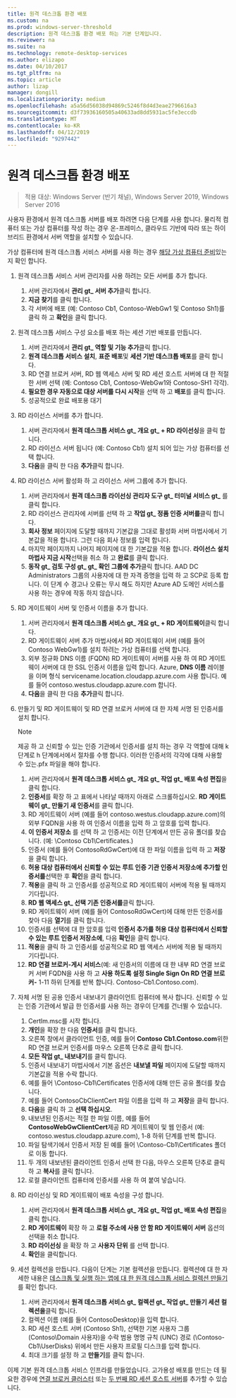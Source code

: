 ```yaml
---
title: 원격 데스크톱 환경 배포
ms.custom: na
ms.prod: windows-server-threshold
description: 원격 데스크톱 환경 배포 하는 기본 단계입니다.
ms.reviewer: na
ms.suite: na
ms.technology: remote-desktop-services
ms.author: elizapo
ms.date: 04/10/2017
ms.tgt_pltfrm: na
ms.topic: article
author: lizap
manager: dongill
ms.localizationpriority: medium
ms.openlocfilehash: a5a56d56038d94869c5246f8d4d3eae2796616a3
ms.sourcegitcommit: d3f73936160505a40633ad8dd5931ac5fe3eccdb
ms.translationtype: MT
ms.contentlocale: ko-KR
ms.lasthandoff: 04/12/2019
ms.locfileid: "9297442"
---
```

# 원격 데스크톱 환경 배포

>적용 대상: Windows Server (반기 채널), Windows Server 2019, Windows Server 2016

사용자 환경에서 원격 데스크톱 서버를 배포 하려면 다음 단계를 사용 합니다. 물리적 컴퓨터 또는 가상 컴퓨터를 작성 하는 경우 온-프레미스, 클라우드 기반에 따라 또는 하이브리드 환경에서 서버 역할을 설치할 수 있습니다. 

가상 컴퓨터에 원격 데스크톱 서비스 서버를 사용 하는 경우 [해당 가상 컴퓨터 준비](rds-prepare-vms.md)있는지 확인 합니다.
  
  
1.  원격 데스크톱 서비스 서버 관리자를 사용 하려는 모든 서버를 추가 합니다.  
    1.  서버 관리자에서 **관리 gt_ 서버 추가**클릭 합니다.  
    2.  **지금 찾기**를 클릭 합니다.  
    3.  각 서버에 배포 (예: Contoso Cb1, Contoso-WebGw1 및 Contoso Sh1)를 클릭 하 고 **확인**을 클릭 합니다.  
2.  원격 데스크톱 서비스 구성 요소를 배포 하는 세션 기반 배포를 만듭니다.  
    1.  서버 관리자에서 **관리 gt_ 역할 및 기능 추가**클릭 합니다.  
    2.  **원격 데스크톱 서비스 설치**, **표준 배포**및 **세션 기반 데스크톱 배포**를 클릭 합니다.  
    3.  RD 연결 브로커 서버, RD 웹 액세스 서버 및 RD 세션 호스트 서버에 대 한 적절 한 서버 선택 (예: Contoso Cb1, Contoso-WebGw1와 Contoso-SH1 각각).  
    4.  **필요한 경우 자동으로 대상 서버를 다시 시작**을 선택 하 고 **배포**를 클릭 합니다.  
    5.  성공적으로 완료 배포용 대기  
3.  RD 라이선스 서버를 추가 합니다.  
    1.  서버 관리자에서 **원격 데스크톱 서비스 gt_ 개요 gt_ + RD 라이선싱**을 클릭 합니다.  
    2.  RD 라이선스 서버 됩니다 (예: Contoso Cb1) 설치 되어 있는 가상 컴퓨터를 선택 합니다.  
    3.  **다음**을 클릭 한 다음 **추가**클릭 합니다.  
4.  RD 라이선스 서버 활성화 하 고 라이선스 서버 그룹에 추가 합니다.  
    1.  서버 관리자에서 **원격 데스크톱 라이선싱 관리자 도구 gt_ 터미널 서비스 gt_** 를 클릭 합니다.  
    2.  RD 라이선스 관리자에 서버를 선택 하 고 **작업 gt_ 정품 인증 서버를**클릭 합니다.  
    3.  **회사 정보** 페이지에 도달할 때까지 기본값을 그대로 활성화 서버 마법사에서 기본값을 적용 합니다. 그런 다음 회사 정보를 입력 합니다.  
    4.  마지막 페이지까지 나머지 페이지에 대 한 기본값을 적용 합니다. **라이선스 설치 마법사 지금 시작**선택을 취소 하 고 **완료**를 클릭 합니다.  
    5.  **동작 gt_ 검토 구성 gt_ gt_ 확인 그룹에 추가**클릭 합니다. AAD DC Administrators 그룹의 사용자에 대 한 자격 증명을 입력 하 고 SCP로 등록 합니다. 이 단계 수 경고나 오류는 무시 해도 하지만 Azure AD 도메인 서비스를 사용 하는 경우에 작동 하지 않습니다.  
5.  RD 게이트웨이 서버 및 인증서 이름을 추가 합니다.  
    1.  서버 관리자에서 **원격 데스크톱 서비스 gt_ 개요 gt_ + RD 게이트웨이**클릭 합니다.  
    2.  RD 게이트웨이 서버 추가 마법사에서 RD 게이트웨이 서버 (예를 들어 Contoso WebGw1)를 설치 하려는 가상 컴퓨터를 선택 합니다.  
    3.  외부 정규화 DNS 이름 (FQDN) RD 게이트웨이 서버를 사용 하 여 RD 게이트웨이 서버에 대 한 SSL 인증서 이름을 입력 합니다. Azure, **DNS 이름** 레이블을 이며 형식 servicename.location.cloudapp.azure.com 사용 합니다. 예를 들어 contoso.westus.cloudapp.azure.com 합니다.  
    4.  **다음**을 클릭 한 다음 **추가**클릭 합니다.
6.  만들기 및 RD 게이트웨이 및 RD 연결 브로커 서버에 대 한 자체 서명 된 인증서를 설치 합니다.

       > [!NOTE]
       > 제공 하 고 신뢰할 수 있는 인증 기관에서 인증서를 설치 하는 경우 각 역할에 대해 k 단계로 h 단계에서에서 절차를 수행 합니다. 이러한 인증서의 각각에 대해 사용할 수 있는.pfx 파일을 해야 합니다.
       
    1.  서버 관리자에서 **원격 데스크톱 서비스 gt_ 개요 gt_ 작업 gt_ 배포 속성 편집**을 클릭 합니다.  
    2.  **인증서**를 확장 하 고 표에서 나타날 때까지 아래로 스크롤하십시오. **RD 게이트웨이 gt_ 만들기 새 인증서**를 클릭 합니다.  
    3.  RD 게이트웨이 서버 (예를 들어 contoso.westus.cloudapp.azure.com)의 외부 FQDN을 사용 하 여 인증서 이름을 입력 하 고 암호를 입력 합니다.  
    4.  **이 인증서 저장소** 를 선택 하 고 인증서는 이전 단계에서 만든 공유 폴더를 찾습니다. (예: \Contoso Cb1\Certificates.)  
    5.  인증서 (예를 들어 ContosoRdGwCert)에 대 한 파일 이름을 입력 하 고 **저장**을 클릭 합니다.  
    6.  **허용 대상 컴퓨터에서 신뢰할 수 있는 루트 인증 기관 인증서 저장소에 추가할 인증서를**선택한 후 **확인**을 클릭 합니다.  
    7.  **적용**을 클릭 하 고 인증서를 성공적으로 RD 게이트웨이 서버에 적용 될 때까지 기다립니다.  
    8.  **RD 웹 액세스 gt_ 선택 기존 인증서를**클릭 합니다.  
    9.  RD 게이트웨이 서버 (예를 들어 ContosoRdGwCert)에 대해 만든 인증서를 찾아 다음 **열기**를 클릭 합니다.  
    10. 인증서를 선택에 대 한 암호를 입력 **인증서 추가를 허용 대상 컴퓨터에서 신뢰할 수 있는 루트 인증서 저장소에**, 다음 **확인**을 클릭 합니다.  
    11. **적용**을 클릭 하 고 인증서를 성공적으로 RD 웹 액세스 서버에 적용 될 때까지 기다립니다.  
    12. **RD 연결 브로커-게시 서비스**(예: 새 인증서의 이름에 대 한 내부 RD 연결 브로커 서버 FQDN을 사용 하 고 **사용 하도록 설정 Single Sign On RD 연결 브로커-** 1-11 하위 단계를 반복 합니다. Contoso-Cb1.Contoso.com).  
7.  자체 서명 된 공용 인증서 내보내기 클라이언트 컴퓨터에 복사 합니다. 신뢰할 수 있는 인증 기관에서 발급 한 인증서를 사용 하는 경우이 단계를 건너뛸 수 있습니다.  
    1.  Certlm.msc를 시작 합니다.  
    2.  **개인**을 확장 한 다음 **인증서**를 클릭 합니다.  
    3.  오른쪽 창에서 클라이언트 인증, 예를 들어 **Contoso Cb1.Contoso.com**위한 RD 연결 브로커 인증서를 마우스 오른쪽 단추로 클릭 합니다.  
    4.  **모든 작업 gt_ 내보내기**를 클릭 합니다.  
    5.  인증서 내보내기 마법사에서 기본 옵션은 **내보낼 파일** 페이지에 도달할 때까지 기본값을 적용 수락 합니다.  
    6.  예를 들어 \Contoso-Cb1\Certificates 인증서에 대해 만든 공유 폴더를 찾습니다.  
    7.  예를 들어 ContosoCbClientCert 파일 이름을 입력 하 고 **저장**을 클릭 합니다.  
    8.  **다음**을 클릭 하 고 **선택 하십시오**.  
    9.  내보낸된 인증서는 적절 한 파일 이름, 예를 들어 **ContosoWebGwClientCert**제공 RD 게이트웨이 및 웹 인증서 (예: contoso.westus.cloudapp.azure.com), 1-8 하위 단계를 반복 합니다.  
    10. 파일 탐색기에서 인증서 저장 된 예를 들어 \Contoso-Cb1\Certificates 폴더로 이동 합니다.  
    11. 두 개의 내보낸된 클라이언트 인증서 선택 한 다음, 마우스 오른쪽 단추로 클릭 하 고 **복사**를 클릭 합니다.  
    12. 로컬 클라이언트 컴퓨터에 인증서를 사용 하 여 붙여 넣습니다.  
8.  RD 라이선싱 및 RD 게이트웨이 배포 속성을 구성 합니다.  
    1.  서버 관리자에서 **원격 데스크톱 서비스 gt_ 개요 gt_ 작업 gt_ 배포 속성 편집**을 클릭 합니다.  
    2.  **RD 게이트웨이** 확장 하 고 **로컬 주소에 사용 안 함 RD 게이트웨이 서버** 옵션의 선택을 취소 합니다.  
    3.  **RD 라이선싱** 을 확장 하 고 **사용자 단위** 를 선택 합니다.  
    4.  **확인**을 클릭합니다.  
10. 세션 컬렉션을 만듭니다. 다음이 단계는 기본 컬렉션을 만듭니다. 컬렉션에 대 한 자세한 내용은 [데스크톱 및 실행 하는 앱에 대 한 원격 데스크톱 서비스 컬렉션 만들기](rds-create-collection.md) 를 확인 합니다.
 
    1.  서버 관리자에서 **원격 데스크톱 서비스 gt_ 컬렉션 gt_ 작업 gt_ 만들기 세션 컬렉션을**클릭 합니다.  
    2.  컬렉션 이름 (예를 들어 ContosoDesktop)을 입력 합니다.  
    3.  RD 세션 호스트 서버 (Contoso Sh1), 선택한 기본 사용자 그룹 (Contoso\Domain 사용자)을 수락 범용 명명 규칙 (UNC) 경로 (\Contoso-Cb1\UserDisks) 위에서 만든 사용자 프로필 디스크를 입력 합니다.  
    4.  최대 크기를 설정 하 고 **만들기**를 클릭 합니다.  
  

이제 기본 원격 데스크톱 서비스 인프라를 만들었습니다. 고가용성 배포를 만드는 데 필요한 경우에 [연결 브로커 클러스터](rds-connection-broker-cluster.md) 또는 [두 번째 RD 세션 호스트 서버](rds-scale-rdsh-farm.md)를 추가할 수 있습니다.

